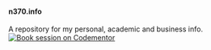 #### n370.info

A repository for my personal, academic and business info.  
[![Book session on Codementor](https://cdn.codementor.io/badges/book_session_github.svg)](https://www.codementor.io/n370)
